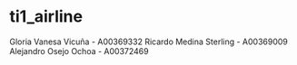 # ti1_airline
Gloria Vanesa Vicuña - A00369332
Ricardo Medina Sterling - A00369009
Alejandro Osejo Ochoa - A00372469
